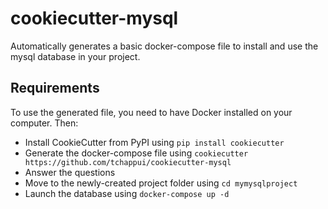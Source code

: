 # cookiecutter-mysql

Automatically generates a basic docker-compose file to install and use the mysql database in your project.

## Requirements

To use the generated file, you need to have Docker installed on your computer. Then:

- Install CookieCutter from PyPI using `pip install cookiecutter`
- Generate the docker-compose file using `cookiecutter https://github.com/tchappui/cookiecutter-mysql`
- Answer the questions
- Move to the newly-created project folder using `cd mymysqlproject`
- Launch the database using `docker-compose up -d`
